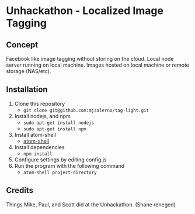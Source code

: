 # Unhackathon - Localized Image Tagging

## Concept
Facebook like image tagging without storing on the cloud. Local node server running on local machine. Images hosted on local machine or remote storage (NAS/etc).

## Installation

1. Clone this repository
	* `git clone git@github.com:mjsalerno/tag-light.git`
2. Install nodejs, and npm
	* `sudo apt-get install nodejs`
	* `sudo apt-get install npm`
3. Install atom-shell
    * [atom-shell](https://github.com/atom/atom-shell/releases)
4. Install dependencies
	* `npm install`
5. Configure settings by editing config.js
6. Run the program with the following command
    * `atom-shell project-directory`

## Credits
Things Mike, Paul, and Scott did at the Unhackathon. (Shane reneged)
